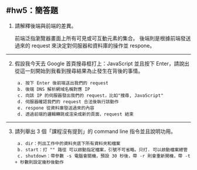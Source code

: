 #hw5：簡答題
----
1. 請解釋後端與前端的差異。<br>
    
    前端泛指瀏覽器畫面上所有可見或可互動元素的集合。
    後端則是根據前端發送過來的 request 來決定對伺服器和資料庫的操作並 respone。
----
2. 假設我今天去 Google 首頁搜尋框打上：JavaScript 並且按下 Enter，請說出從這一刻開始到我看到搜尋結果為止發生在背後的事情。<br>
    
        a. 按下 Enter 後前端送出我們的 request
        b. 後端 DNS 解析網域名稱對應 IP
        c. 向該 IP 的伺服器發出我們的 request，比如"搜尋, JavaScript"
        d. 伺服器確認我們的 request 合法後執行該動作
        e. respone 從資料庫發送過來的內容
        d. 透過前端的邏輯轉跳或渲染成新的頁面，request 結束
----
3. 請列舉出 3 個「課程沒有提到」的 command line 指令並且說明功用。

        a. dir：列出工作中的資料夾底下所有資料夾和檔案
        b. start：打 "" 路徑 可以啟動指定檔案，引號不可省略。只打. 可以啟動檔案總管
        c. shutdown：帶參數 -s 電腦會關機，預設 30 秒後，帶 -r 則會重新開機，帶 -t + 秒數則設定幾秒後動作

        
    
